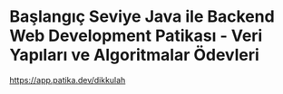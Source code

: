 # Başlangıç Seviye Java ile Backend Web Development Patikası - Veri Yapıları ve Algoritmalar Ödevleri
https://app.patika.dev/dikkulah
